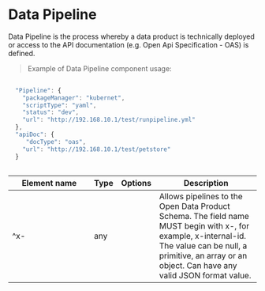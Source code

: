 # Data Pipeline

Data Pipeline is the process whereby a data product is technically deployed or access to the API documentation (e.g. Open Api Specification - OAS) is defined. 


> Example of Data Pipeline component usage:

```javascript
   
  "Pipeline": {
    "packageManager": "kubernet",
    "scriptType": "yaml",
    "status": "dev",
    "url": "http://192.168.10.1/test/runpipeline.yml"
  },
  "apiDoc": {
     "docType": "oas",
    "url": "http://192.168.10.1/test/petstore"
  }
  
```
| <div style="width:150px">Element name</div>   | Type  | Options  | Description  |
|---|---|---|---|
|  ^x- | any  |  | Allows pipelines to the Open Data Product Schema. The field name MUST begin with x-, for example, x-internal-id. The value can be null, a primitive, an array or an object. Can have any valid JSON format value. |
